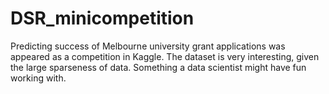 # DSR_minicompetition

Predicting success of Melbourne university grant applications was appeared as a competition in Kaggle. The dataset is very interesting, given the large sparseness of data. Something a data scientist might have fun working with. 
